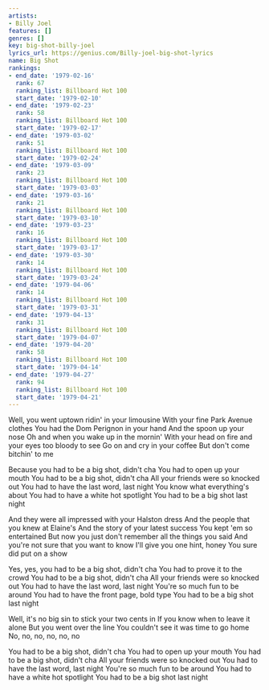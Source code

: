 ```yaml
---
artists:
- Billy Joel
features: []
genres: []
key: big-shot-billy-joel
lyrics_url: https://genius.com/Billy-joel-big-shot-lyrics
name: Big Shot
rankings:
- end_date: '1979-02-16'
  rank: 67
  ranking_list: Billboard Hot 100
  start_date: '1979-02-10'
- end_date: '1979-02-23'
  rank: 58
  ranking_list: Billboard Hot 100
  start_date: '1979-02-17'
- end_date: '1979-03-02'
  rank: 51
  ranking_list: Billboard Hot 100
  start_date: '1979-02-24'
- end_date: '1979-03-09'
  rank: 23
  ranking_list: Billboard Hot 100
  start_date: '1979-03-03'
- end_date: '1979-03-16'
  rank: 21
  ranking_list: Billboard Hot 100
  start_date: '1979-03-10'
- end_date: '1979-03-23'
  rank: 16
  ranking_list: Billboard Hot 100
  start_date: '1979-03-17'
- end_date: '1979-03-30'
  rank: 14
  ranking_list: Billboard Hot 100
  start_date: '1979-03-24'
- end_date: '1979-04-06'
  rank: 14
  ranking_list: Billboard Hot 100
  start_date: '1979-03-31'
- end_date: '1979-04-13'
  rank: 31
  ranking_list: Billboard Hot 100
  start_date: '1979-04-07'
- end_date: '1979-04-20'
  rank: 58
  ranking_list: Billboard Hot 100
  start_date: '1979-04-14'
- end_date: '1979-04-27'
  rank: 94
  ranking_list: Billboard Hot 100
  start_date: '1979-04-21'
---
```

Well, you went uptown ridin' in your limousine
With your fine Park Avenue clothes
You had the Dom Perignon in your hand
And the spoon up your nose
Oh and when you wake up in the mornin'
With your head on fire and your eyes too bloody to see
Go on and cry in your coffee
But don't come bitchin' to me


Because you had to be a big shot, didn't cha
You had to open up your mouth
You had to be a big shot, didn't cha
All your friends were so knocked out
You had to have the last word, last night
You know what everything's about
You had to have a white hot spotlight
You had to be a big shot last night


And they were all impressed with your Halston dress
And the people that you knew at Elaine's
And the story of your latest success
You kept 'em so entertained
But now you just don't remember all the things you said
And you're not sure that you want to know
I'll give you one hint, honey
You sure did put on a show


Yes, yes, you had to be a big shot, didn't cha
You had to prove it to the crowd
You had to be a big shot, didn't cha
All your friends were so knocked out
You had to have the last word, last night
You're so much fun to be around
You had to have the front page, bold type
You had to be a big shot last night


Well, it's no big sin to stick your two cents in
If you know when to leave it alone
But you went over the line
You couldn't see it was time to go home
No, no, no, no, no, no


You had to be a big shot, didn't cha
You had to open up your mouth
You had to be a big shot, didn't cha
All your friends were so knocked out
You had to have the last word, last night
You're so much fun to be around
You had to have a white hot spotlight
You had to be a big shot last night
